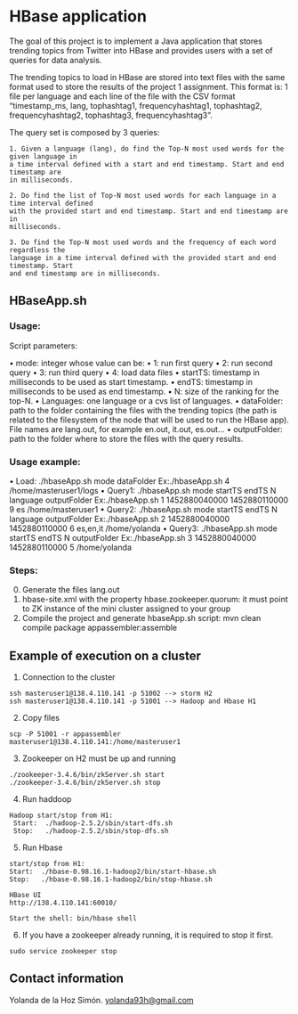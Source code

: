 # HBase application 
   
The goal of this project is to implement a Java application that stores trending topics from Twitter into HBase and provides users with a set of queries for data analysis.

The trending topics to load in HBase are stored into text files with the same format used to store the results of the project 1 assignment.
This format is: 1 file per language and each line of the file with the CSV format “timestamp_ms, lang, tophashtag1, frequencyhashtag1, tophashtag2, frequencyhashtag2, tophashtag3, frequencyhashtag3”.

The query set is composed by 3 queries:

	1. Given a language (lang), do find the Top-N most used words for the given language in
	a time interval defined with a start and end timestamp. Start and end timestamp are
	in milliseconds.

	2. Do find the list of Top-N most used words for each language in a time interval defined
	with the provided start and end timestamp. Start and end timestamp are in
	milliseconds.

	3. Do find the Top-N most used words and the frequency of each word regardless the
	language in a time interval defined with the provided start and end timestamp. Start
	and end timestamp are in milliseconds.

## HBaseApp.sh

### Usage:

Script parameters:

 • mode: integer whose value can be: 
	  • 1: run first query
	  • 2: run second query
	  • 3: run third query
	  • 4: load data files
 • startTS: timestamp in milliseconds to be used as start timestamp.
 • endTS: timestamp in milliseconds to be used as end timestamp.
 • N: size of the ranking for the top-N.
 • Languages: one language or a cvs list of languages.
 • dataFolder: path to the folder containing the files with the trending topics (the path is related to the filesystem of the node that will be used to run the HBase app). File names are lang.out, for example en.out, it.out, es.out...
 • outputFolder: path to the folder where to store the files with the query results.

  
### Usage example:

 • Load: ./hbaseApp.sh mode dataFolder
      Ex:./hbaseApp.sh 4  /home/masteruser1/logs 
 • Query1: ./hbaseApp.sh mode startTS endTS N language outputFolder
      Ex:./hbaseApp.sh 1  1452880040000 1452880110000 9 es /home/masteruser1
 • Query2: ./hbaseApp.sh mode startTS endTS N language outputFolder
      Ex:./hbaseApp.sh 2  1452880040000 1452880110000 6 es,en,it /home/yolanda 
 • Query3: ./hbaseApp.sh mode startTS endTS N outputFolder
      Ex:./hbaseApp.sh 3  1452880040000 1452880110000 5 /home/yolanda



### Steps:

0. Generate the files lang.out
1. hbase-site.xml with the property hbase.zookeeper.quorum: it must point to ZK instance of the mini cluster assigned to your group
2. Compile the project and generate hbaseApp.sh script:
	mvn clean compile package appassembler:assemble

## Example of execution on a cluster

1) Connection to the cluster 
```
ssh masteruser1@138.4.110.141 -p 51002 --> storm H2
ssh masteruser1@138.4.110.141 -p 51001 --> Hadoop and Hbase H1
```
2) Copy files
```
scp -P 51001 -r appassembler masteruser1@138.4.110.141:/home/masteruser1
```
3) Zookeeper on H2 must be up and running
```
./zookeeper-3.4.6/bin/zkServer.sh start
./zookeeper-3.4.6/bin/zkServer.sh stop
```
4) Run haddoop
```
Hadoop start/stop from H1: 
 Start:  ./hadoop-2.5.2/sbin/start-dfs.sh
 Stop:   ./hadoop-2.5.2/sbin/stop-dfs.sh
```
5) Run Hbase
```
start/stop from H1: 
Start:  ./hbase-0.98.16.1-hadoop2/bin/start-hbase.sh
Stop:   ./hbase-0.98.16.1-hadoop2/bin/stop-hbase.sh

HBase UI
http://138.4.110.141:60010/

Start the shell: bin/hbase shell
```

6) If you have a zookeeper already running, it is required to stop it first.
```
sudo service zookeeper stop
```
## Contact information
		
Yolanda de la Hoz Simón. yolanda93h@gmail.com